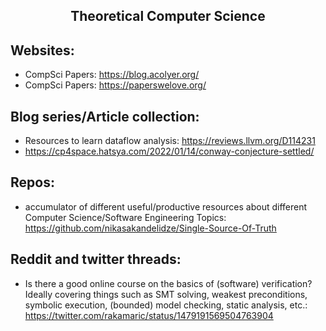 <h2 align="center">Theoretical Computer Science</h2>

## Websites:

- CompSci Papers: https://blog.acolyer.org/
- CompSci Papers: https://paperswelove.org/

## Blog series/Article collection:

- Resources to learn dataflow analysis: https://reviews.llvm.org/D114231
- https://cp4space.hatsya.com/2022/01/14/conway-conjecture-settled/

## Repos:

- accumulator of different useful/productive resources about different Computer Science/Software Engineering Topics: https://github.com/nikasakandelidze/Single-Source-Of-Truth

## Reddit and twitter threads:

- Is there a good online course on the basics of (software) verification?
  Ideally covering things such as SMT solving, weakest preconditions, symbolic execution, (bounded) model checking, static analysis, etc.: https://twitter.com/rakamaric/status/1479191569504763904
